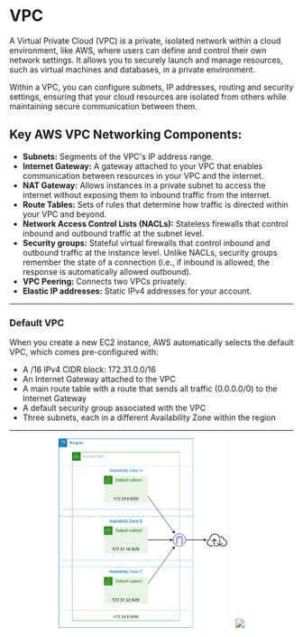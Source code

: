 # VPC

A Virtual Private Cloud (VPC) is a private, isolated network within a cloud environment, 
like AWS, where users can define and control their own network settings. 
It allows you to securely launch and manage resources, such as virtual machines and databases, 
in a private environment.

Within a VPC, you can configure subnets, IP addresses, routing and security settings, ensuring that your 
cloud resources are isolated from others while maintaining secure communication between them.

## Key AWS VPC Networking Components:

- **Subnets:** Segments of the VPC's IP address range. 
- **Internet Gateway:** A gateway attached to your VPC that enables communication between resources in your VPC and the internet.
- **NAT Gateway:** Allows instances in a private subnet to access the internet without exposing them to inbound traffic from the internet. 
- **Route Tables:** Sets of rules that determine how traffic is directed within your VPC and beyond. 
- **Network Access Control Lists (NACLs):** Stateless firewalls that control inbound and outbound traffic at the subnet level.
- **Security groups:**  Stateful virtual firewalls that control inbound and outbound traffic at the instance level. Unlike NACLs, security groups remember the state of a connection (i.e., if inbound is allowed, the response is automatically allowed outbound).
- **VPC Peering:** Connects two VPCs privately. 
- **Elastic IP addresses:** Static IPv4 addresses for your account.
---
### Default VPC

When you create a new EC2 instance, AWS automatically selects the default VPC, which comes pre-configured with:

- A /16 IPv4 CIDR block: 172.31.0.0/16
- An Internet Gateway attached to the VPC
- A main route table with a route that sends all traffic (0.0.0.0/0) to the Internet Gateway
- A default security group associated with the VPC
- Three subnets, each in a different Availability Zone within the region

---

<div align="center">
  <div style="display: inline-block; margin-right: 10px;">
    <img src="/resources/images/default-vpc.png" width="300">
  </div>
  <div style="display: inline-block;">
    <img src="/resources/images/vpc.png" width="300">
  </div>
</div>

